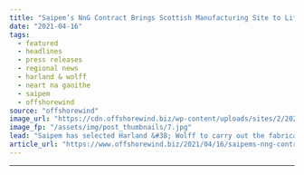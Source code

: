 ```yaml
---
title: "Saipem’s NnG Contract Brings Scottish Manufacturing Site to Life"
date: "2021-04-16"
tags: 
  - featured
  - headlines
  - press releases
  - regional news
  - harland & wolff
  - neart na gaoithe
  - saipem
  - offshorewind
source: "offshorewind"
image_url: "https://cdn.offshorewind.biz/wp-content/uploads/sites/2/2021/04/16085502/Screenshot_2.jpg"
image_fp: "/assets/img/post_thumbnails/7.jpg"
lead: "Saipem has selected Harland &#38; Wolff to carry out the fabrication and load-out of"
article_url: "https://www.offshorewind.biz/2021/04/16/saipems-nng-contract-brings-scottish-manufacturing-site-to-life/"
---
```


---
